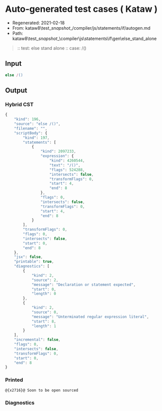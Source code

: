 # Auto-generated test cases ( Kataw )
- Regenerated: 2021-02-18
- From: kataw8\test\__snapshot__/compiler/js/statements/if/autogen.md
- Path: kataw8\test\__snapshot__\compiler\js\statements\if\gen\else_stand_alone
> :: test: else stand alone
> :: case: /()
## Input

`````js
else /()
`````

## Output


### Hybrid CST


```javascript
{
    "kind": 196,
    "source": "else /()",
    "filename": "",
    "scriptBody": {
        "kind": 197,
        "statements": [
            {
                "kind": 2097233,
                "expression": {
                    "kind": 4260544,
                    "text": "/()",
                    "flags": 524288,
                    "intersects": false,
                    "transformFlags": 0,
                    "start": 4,
                    "end": 8
                },
                "flags": 0,
                "intersects": false,
                "transformFlags": 0,
                "start": 4,
                "end": 8
            }
        ],
        "transformFlags": 0,
        "flags": 0,
        "intersects": false,
        "start": 0,
        "end": 8
    },
    "jsx": false,
    "printable": true,
    "diagnostics": [
        {
            "kind": 2,
            "source": 2,
            "message": "Declaration or statement expected",
            "start": 0,
            "length": 0
        },
        {
            "kind": 2,
            "source": 0,
            "message": "Unterminated regular expression literal",
            "start": 8,
            "length": 1
        }
    ],
    "incremental": false,
    "flags": 0,
    "intersects": false,
    "transformFlags": 0,
    "start": 0,
    "end": 8
}
```

### Printed


```javascript
@{x2716}@ Soon to be open sourced
```

### Diagnostics


```javascript

```

